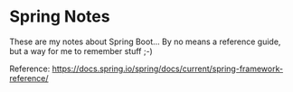# Spring Notes

These are my notes about Spring Boot... By no means a reference guide, but a way for me to remember stuff ;-\)

Reference: https://docs.spring.io/spring/docs/current/spring-framework-reference/

